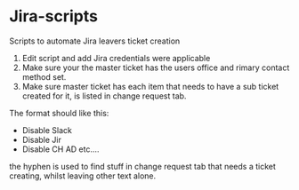 # Jira-scripts
Scripts to automate Jira leavers ticket creation

1. Edit script and add Jira credentials were applicable
2. Make sure your the master ticket has the users office and rimary contact method set. 
3. Make sure master ticket has each item that needs to have a sub ticket created for it,  is listed in change request tab.

The format should like this:

- Disable Slack
- Disable Jir
- Disable CH AD
etc....

the  hyphen is used to find stuff in change request tab that needs a ticket creating, whilst leaving other text alone.



